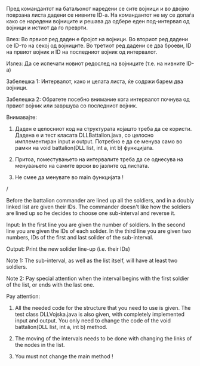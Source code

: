 Пред командантот на батаљонот наредени се сите војници и во двојно поврзана листа дадени се нивните ID-a. На командантот не му се допаѓа како се наредени војниците и решава да одбере еден под-интервал од војници и истиот да го преврти.

Влез: Во првиот ред даден е бројот на војници. Во вториот ред дадени се ID-то на секој од војниците. Во третиот ред дадени се два броеви, ID на првиот војник и ID на последниот војник од интервалот.

Излез: Да се испечати новиот редослед на војниците (т.е. на нивните ID-a)

Забелешка 1: Интервалот, како и целата листа, ќе содржи барем два војници.

Забелешка 2: Обратете посебно внимание кога интервалoт почнува од првиот војник или завршува со последниот војник.

Внимавајте:

1. Даден е целосниот код на структурата којашто треба да се користи. Дадена е и тест класата DLLBattalion.java, со целосно имплементиран input и output. Потребно е да се менува само во рамки на void battalion(DLL<Integer> list, int a, int b) функцијата.

2. Притоа, поместувањето на интервалите треба да се однесува на менувањето на самите врски во јазлите од листата.

3. Не смее да менувате во main функцијата !

/

Before the battalion commander are lined up all the soldiers, and in a doubly linked list are given their IDs. The commander doesn't like how the soldiers are lined up so he decides to choose one sub-interval and reverse it.

Input: In the first line you are given the number of soldiers. In the second line you are given the IDs of each solider. In the third line you are given two numbers, IDs of the first and last solider of the sub-interval.

Output: Print the new solider line-up (i.e. their IDs)



Note 1: The sub-interval, as well as the list itself, will have at least two soldiers.

Note 2: Pay special attention when the interval begins with the first soldier of the list, or ends with the last one.


Pay attention:

1. All the needed code for the structure that you need to use is given. The test class DLLVojska.java is also given, with completely implemented input and output. You only need to change the code of the void battalion(DLL<Integer> list, int a, int b) method.

2. The moving of the intervals needs to be done with changing the links of the nodes in the list.

3. You must not change the main method !